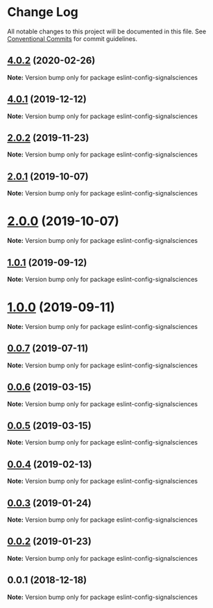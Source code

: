 # Change Log

All notable changes to this project will be documented in this file.
See [Conventional Commits](https://conventionalcommits.org) for commit guidelines.

## [4.0.2](https://github.com/signalsciences/jsdx/compare/v4.0.1...v4.0.2) (2020-02-26)

**Note:** Version bump only for package eslint-config-signalsciences

## [4.0.1](https://github.com/signalsciences/jsdx/compare/v0.0.6...v4.0.1) (2019-12-12)

**Note:** Version bump only for package eslint-config-signalsciences

## [2.0.2](https://github.com/signalsciences/jsdx/compare/eslint-config-signalsciences@2.0.1...eslint-config-signalsciences@2.0.2) (2019-11-23)

**Note:** Version bump only for package eslint-config-signalsciences

## [2.0.1](https://github.com/signalsciences/jsdx/compare/eslint-config-signalsciences@2.0.0...eslint-config-signalsciences@2.0.1) (2019-10-07)

**Note:** Version bump only for package eslint-config-signalsciences

# [2.0.0](https://github.com/signalsciences/jsdx/compare/eslint-config-signalsciences@1.0.1...eslint-config-signalsciences@2.0.0) (2019-10-07)

**Note:** Version bump only for package eslint-config-signalsciences

## [1.0.1](https://github.com/signalsciences/jsdx/compare/eslint-config-signalsciences@1.0.0...eslint-config-signalsciences@1.0.1) (2019-09-12)

**Note:** Version bump only for package eslint-config-signalsciences

# [1.0.0](https://github.com/signalsciences/jsdx/compare/eslint-config-signalsciences@0.0.7...eslint-config-signalsciences@1.0.0) (2019-09-11)

**Note:** Version bump only for package eslint-config-signalsciences

## [0.0.7](https://github.com/signalsciences/jsdx/compare/eslint-config-signalsciences@0.0.6...eslint-config-signalsciences@0.0.7) (2019-07-11)

**Note:** Version bump only for package eslint-config-signalsciences

## [0.0.6](https://github.com/signalsciences/jsdx/compare/eslint-config-signalsciences@0.0.5...eslint-config-signalsciences@0.0.6) (2019-03-15)

**Note:** Version bump only for package eslint-config-signalsciences

## [0.0.5](https://github.com/signalsciences/jsdx/compare/eslint-config-signalsciences@0.0.4...eslint-config-signalsciences@0.0.5) (2019-03-15)

**Note:** Version bump only for package eslint-config-signalsciences

## [0.0.4](https://github.com/signalsciences/jsdx/compare/eslint-config-signalsciences@0.0.3...eslint-config-signalsciences@0.0.4) (2019-02-13)

**Note:** Version bump only for package eslint-config-signalsciences

## [0.0.3](https://github.com/signalsciences/jsdx/compare/eslint-config-signalsciences@0.0.2...eslint-config-signalsciences@0.0.3) (2019-01-24)

**Note:** Version bump only for package eslint-config-signalsciences

## [0.0.2](https://github.com/signalsciences/jsdx/compare/eslint-config-signalsciences@0.0.1...eslint-config-signalsciences@0.0.2) (2019-01-23)

**Note:** Version bump only for package eslint-config-signalsciences

## 0.0.1 (2018-12-18)

**Note:** Version bump only for package eslint-config-signalsciences
